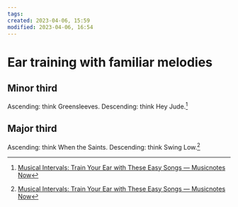 ```yaml
---
tags: 
created: 2023-04-06, 15:59
modified: 2023-04-06, 16:54
---
```


# Ear training with familiar melodies

## Minor third
Ascending: think Greensleeves. Descending: think Hey Jude.[^1]

## Major third
Ascending: think When the Saints. Descending: think Swing Low.[^1]

[^1]: [Musical Intervals: Train Your Ear with These Easy Songs — Musicnotes Now](https://www.musicnotes.com/blog/musical-intervals-train-your-ear-with-these-easy-songs/)